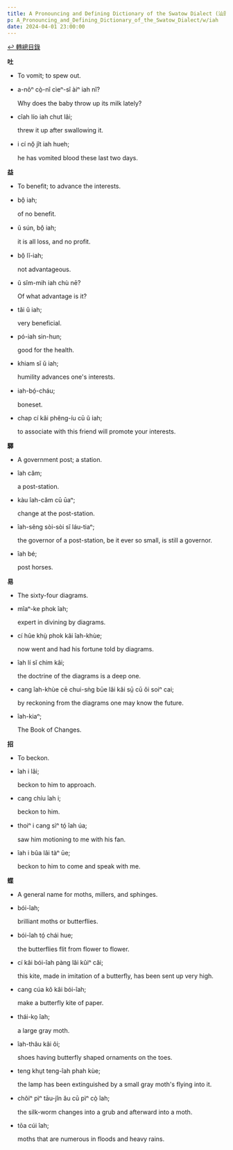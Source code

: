 ```yaml
---
title: A Pronouncing and Defining Dictionary of the Swatow Dialect (汕頭方言音義字典) / iah
p: A_Pronouncing_and_Defining_Dictionary_of_the_Swatow_Dialect/w/iah
date: 2024-04-01 23:00:00
---
```


[↩️ 轉總目錄](/A_Pronouncing_and_Defining_Dictionary_of_the_Swatow_Dialect)


**吐**
- To vomit; to spew out.

- a-nôⁿ cò̤-nî cìeⁿ-sî àiⁿ iah nĭ?

  Why does the baby throw up its milk lately?

- cîah lío iah chut lâi;

  threw it up after swallowing it.

- i cí nŏ̤ jît iah hueh;

  he has vomited blood these last two days.

**益**
- To benefit; to advance the interests.

- bô̤ iah;

  of no benefit.

- ŭ sún, bô̤ iah;

  it is all loss, and no profit.

- bô̤ lĭ-iah;

  not advantageous.

- ŭ sĭm-mih iah chù nē?

  Of what advantage is it?

- tăi ŭ iah;

  very beneficial.

- pó-iah sin-hun;

  good for the health.

- khiam sĭ ŭ iah;

  humility advances one's interests.

- iah-bó̤-cháu;

  boneset.

- chap cí kâi phêng-íu cū ŭ iah;

  to associate with this friend will promote your interests.

**驛**
- A government post; a station.

- îah căm;

  a post-station.

- kàu îah-căm cū ūaⁿ;

  change at the post-station.

- îah-sêng sòi-sòi sĭ láu-tiaⁿ;

  the governor of a post-station, be it ever so small, is still a governor.

- îah bé;

  post horses.

**易**
- The sixty-four diagrams.

- mîaⁿ-ke phok îah;

  expert in divining by diagrams.

- cí hûe khṳ̀ phok kâi îah-khùe;

  now went and had his fortune told by diagrams.

- îah lí sĭ chim kâi;

  the doctrine of the diagrams is a deep one.

- cang îah-khùe cē chui-sǹg būe lâi kâi sṳ̄ cū ŏi soiⁿ cai;

  by reckoning from the diagrams one may know the future.

- îah-kiaⁿ;

  The Book of Changes.

**招**
- To beckon.

- îah i lâi;

  beckon to him to approach.

- cang chíu îah i;

  beckon to him.

- thoiⁿ i cang sìⁿ tó̤ îah úa;

  saw him motioning to me with his fan.

- îah i bûa lâi tàⁿ ūe;

  beckon to him to come and speak with me.

**蝶**
- A general name for moths, millers, and sphinges.

- bói-îah;

  brilliant moths or butterflies.

- bói-îah tó̤ chái hue;

  the butterflies flit from flower to flower.

- cí kâi bói-îah pàng lâi kûiⁿ căi;

  this kite, made in imitation of a butterfly, has been sent up very high.

- cang cúa kô kâi bói-îah;

  make a butterfly kite of paper.

- thái-ko̤ îah;

  a large gray moth.

- îah-thâu kâi ôi;

  shoes having butterfly shaped ornaments on the toes.

- teng khṳt teng-îah phah kùe;

  the lamp has been extinguished by a small gray moth's flying into it.

- chôiⁿ pìⁿ tāu-jîn ău cū pìⁿ cò̤ îah;

  the silk-worm changes into a grub and afterward into a moth.

- tōa cúi îah;

  moths that are numerous in floods and heavy rains.